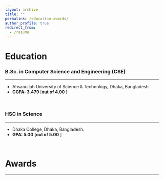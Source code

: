 ```yaml
---
layout: archive
title: ""
permalink: /education-awards/
author_profile: true
redirect_from:
  - /resume
---
```



# Education

### B.Sc. in Computer Science and Engineering (CSE)
___________________________________


* Ahsanullah University of Science & Technology, Dhaka, Bangladesh.
* **CGPA:  3.479** [**out of 4.00** ]
<br /> 


### HSC in Science
___________________________________


* Dhaka College, Dhaka, Bangladesh.
* **GPA:  5.00** [**out of 5.00** ]
<br /> 

# Awards

___________________________________________